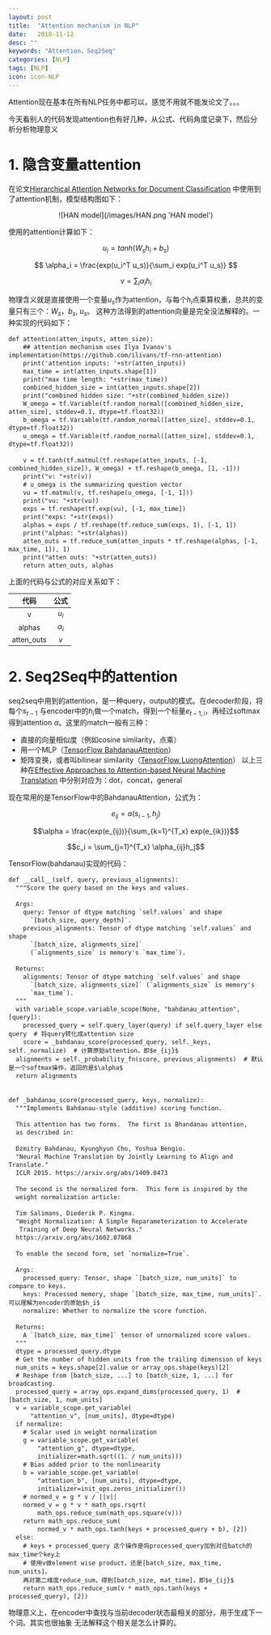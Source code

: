 ```yaml
---
layout: post
title:  "Attention mechanism in NLP"
date:   2018-11-12
desc: ""
keywords: "Attention，Seq2Seq"
categories: [NLP]
tags: [NLP]
icon: icon-NLP
---
```


Attention现在基本在所有NLP任务中都可以，感觉不用就不能发论文了。。。

今天看别人的代码发现attention也有好几种，从公式、代码角度记录下，然后分析分析物理意义

# 1. 隐含变量attention
在论文[Hierarchical Attention Networks for Document Classification](http://www.aclweb.org/anthology/N16-1174)
中使用到了attention机制，模型结构图如下：

<div align='center'>![HAN model](/images/HAN.png 'HAN model')</div>


使用的attention计算如下：

$$ u_i =  tanh(W_sh_i + b_s) $$

$$ \alpha_i = \frac{exp(u_i^T u_s)}{\sum_i exp(u_i^T u_s)} $$

$$ v = \sum_i \alpha_i h_i  $$

物理含义就是直接使用一个变量$u_s$作为attention，与每个$h_i$点乘算权重，总共的变量只有三个：$W_s$，$b_s$, $u_s$。
这种方法得到的attention向量是完全没法解释的。一种实现的代码如下：
```
def attention(atten_inputs, atten_size):
    ## attention mechanism uses Ilya Ivanov's implementation(https://github.com/ilivans/tf-rnn-attention)
    print('attention inputs: '+str(atten_inputs))
    max_time = int(atten_inputs.shape[1])
    print("max time length: "+str(max_time))
    combined_hidden_size = int(atten_inputs.shape[2])
    print("combined hidden size: "+str(combined_hidden_size))
    W_omega = tf.Variable(tf.random_normal([combined_hidden_size, atten_size], stddev=0.1, dtype=tf.float32))
    b_omega = tf.Variable(tf.random_normal([atten_size], stddev=0.1, dtype=tf.float32))
    u_omega = tf.Variable(tf.random_normal([atten_size], stddev=0.1, dtype=tf.float32))

    v = tf.tanh(tf.matmul(tf.reshape(atten_inputs, [-1, combined_hidden_size]), W_omega) + tf.reshape(b_omega, [1, -1]))
    print("v: "+str(v))
    # u_omega is the summarizing question vector
    vu = tf.matmul(v, tf.reshape(u_omega, [-1, 1]))
    print("vu: "+str(vu))
    exps = tf.reshape(tf.exp(vu), [-1, max_time])
    print("exps: "+str(exps))
    alphas = exps / tf.reshape(tf.reduce_sum(exps, 1), [-1, 1])
    print("alphas: "+str(alphas))
    atten_outs = tf.reduce_sum(atten_inputs * tf.reshape(alphas, [-1, max_time, 1]), 1)
    print("atten outs: "+str(atten_outs))
    return atten_outs, alphas
```
上面的代码与公式的对应关系如下：<div align='center'>

|   代码    |    公式    |
|:--------:|:----------:|
|   v      |    $u_i$   |
|alphas    | $\alpha_i$ |
|atten_outs|   $v$      |

</div>

# 2. Seq2Seq中的attention
seq2seq中用到的attention，是一种query，output的模式。在decoder阶段，将每个$s_{t-1}$
与encoder中的$h_i$做一个match，得到一个标量$e_{t-1,i}$，再经过softmax得到attention
$\alpha$。这里的match一般有三种：
* 直接的向量相似度（例如cosine similarity，点乘）
* 用一个MLP（[TensorFlow BahdanauAttention](https://arxiv.org/pdf/1409.0473.pdf)）
* 矩阵变换，或者叫bilinear similarity（[TensorFlow LuongAttention](https://arxiv.org/pdf/1508.04025.pdf)）
以上三种在[Effective Approaches to Attention-based Neural Machine Translation](https://arxiv.org/pdf/1508.04025.pdf)
中分别对应为：dot，concat，general

现在常用的是TensorFlow中的BahdanauAttention，公式为：

$$e_{ij}=a(s_{i-1},h_j)$$

$$\alpha = \frac{exp(e_{ij})}{\sum_{k=1}^{T_x} exp(e_{ik})}$$

$$c_i = \sum_{j=1}^{T_x} \alpha_{ij}h_j$$

TensorFlow(bahdanau)实现的代码：
```
def __call__(self, query, previous_alignments):
  """Score the query based on the keys and values.

  Args:
    query: Tensor of dtype matching `self.values` and shape
      `[batch_size, query_depth]`.
    previous_alignments: Tensor of dtype matching `self.values` and shape
      `[batch_size, alignments_size]`
      (`alignments_size` is memory's `max_time`).

  Returns:
    alignments: Tensor of dtype matching `self.values` and shape
      `[batch_size, alignments_size]` (`alignments_size` is memory's
      `max_time`).
  """
  with variable_scope.variable_scope(None, "bahdanau_attention", [query]):
    processed_query = self.query_layer(query) if self.query_layer else query  # 将query转化成attention size
    score = _bahdanau_score(processed_query, self._keys, self._normalize)  # 计算原始attention，即$e_{ij}$
  alignments = self._probability_fn(score, previous_alignments)  # 默认是一个softmax操作，返回的是$\alpha$
  return alignments


def _bahdanau_score(processed_query, keys, normalize):
  """Implements Bahdanau-style (additive) scoring function.

  This attention has two forms.  The first is Bhandanau attention,
  as described in:

  Dzmitry Bahdanau, Kyunghyun Cho, Yoshua Bengio.
  "Neural Machine Translation by Jointly Learning to Align and Translate."
  ICLR 2015. https://arxiv.org/abs/1409.0473

  The second is the normalized form.  This form is inspired by the
  weight normalization article:

  Tim Salimans, Diederik P. Kingma.
  "Weight Normalization: A Simple Reparameterization to Accelerate
   Training of Deep Neural Networks."
  https://arxiv.org/abs/1602.07868

  To enable the second form, set `normalize=True`.

  Args:
    processed_query: Tensor, shape `[batch_size, num_units]` to compare to keys.
    keys: Processed memory, shape `[batch_size, max_time, num_units]`.  可以理解为encoder的原始$h_i$
    normalize: Whether to normalize the score function.

  Returns:
    A `[batch_size, max_time]` tensor of unnormalized score values.
  """
  dtype = processed_query.dtype
  # Get the number of hidden units from the trailing dimension of keys
  num_units = keys.shape[2].value or array_ops.shape(keys)[2]
  # Reshape from [batch_size, ...] to [batch_size, 1, ...] for broadcasting.
  processed_query = array_ops.expand_dims(processed_query, 1)  # [batch_size, 1, num_units]
  v = variable_scope.get_variable(
      "attention_v", [num_units], dtype=dtype)
  if normalize:
    # Scalar used in weight normalization
    g = variable_scope.get_variable(
        "attention_g", dtype=dtype,
        initializer=math.sqrt((1. / num_units)))
    # Bias added prior to the nonlinearity
    b = variable_scope.get_variable(
        "attention_b", [num_units], dtype=dtype,
        initializer=init_ops.zeros_initializer())
    # normed_v = g * v / ||v||
    normed_v = g * v * math_ops.rsqrt(
        math_ops.reduce_sum(math_ops.square(v)))
    return math_ops.reduce_sum(
        normed_v * math_ops.tanh(keys + processed_query + b), [2])
  else:
    # keys + processed_query 这个操作是将processed_query加到对应batch的max_time个key上
    # 使用v做element wise product，还是[batch_size, max_time, num_units]，
    再对第二维度reduce_sum，得到[batch_size, mat_time]，即$e_{ij}$
    return math_ops.reduce_sum(v * math_ops.tanh(keys + processed_query), [2])
```
物理意义上，在encoder中查找与当前decoder状态最相关的部分，用于生成下一个词。其实也很抽象
无法解释这个相关是怎么计算的。
